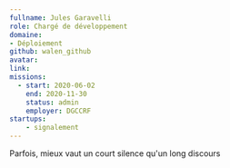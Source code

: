 ```yaml
---
fullname: Jules Garavelli
role: Chargé de développement
domaine:
- Déploiement
github: walen_github 
avatar: 
link: 
missions: 
  - start: 2020-06-02
    end: 2020-11-30 
    status: admin
    employer: DGCCRF
startups: 
    - signalement  
---
```


Parfois, mieux vaut un court silence qu'un long discours 
